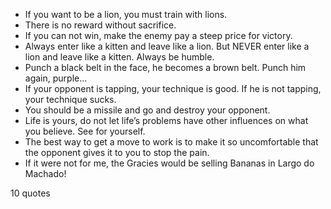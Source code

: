  - If you want to be a lion, you must train with lions.
 - There is no reward without sacrifice.
 - If you can not win, make the enemy pay a steep price for victory.
 - Always enter like a kitten and leave like a lion. But NEVER enter like a lion and leave like a kitten. Always be humble.
 - Punch a black belt in the face, he becomes a brown belt. Punch him again, purple...
 - If your opponent is tapping, your technique is good. If he is not tapping, your technique sucks.
 - You should be a missile and go and destroy your opponent.
 - Life is yours, do not let life’s problems have other influences on what you believe. See for yourself.
 - The best way to get a move to work is to make it so uncomfortable that the opponent gives it to you to stop the pain.
 - If it were not for me, the Gracies would be selling Bananas in Largo do Machado!

10 quotes